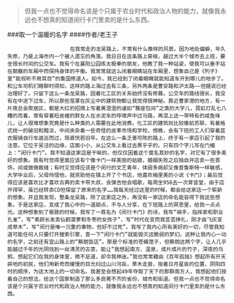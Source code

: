 > 但我一点也不觉得命名该是个只属于农业时代和政治人物的能力，就像我永远也不想真的知道闵行卡门里卖的是什么东西。

###取一个温暖的名字
####作者/老王子

						在我常走的龙吴路上，不常有什么像样的风景。因为地处偏僻，年久失修，乃是上海市内一个被人遗忘的角落。我日日在这条路上穿梭，越过大半个城市去上班，要坐很长时间的公交车。我有个在襄阳公园练太极拳的朋友，他教了我一种站姿，使我可以垂手站在颠簸的车厢中而保持身体的平衡。我常常就这么闭着眼睛站在车厢里，想象自己是《列子》里“能视听不用耳目”的鲁国修道人。如今，我已经到了闭着眼睛就能知道车开到哪儿的地步了。和公车司机们瞎聊时得知，这样的路上海过去有三条，另外两条是曹安路和沪太路——但据说已经治理好了。只留下这么一条龙吴路，因着化工区的关系始终没有修葺。公交车的路线很长，我没有在中途下过车，所以那些笼罩在灰尘中的建筑物都让我觉得很神秘。靠近曹家港的地方，有一片夜总会聚居区，都是大红的招牌上写着黄澄澄的诸如“雅座包间”之类的大字儿，霓虹灯乱七八糟的亮着，常有穿着短皮裙的胖女人在水泥车的呼啸声中过马路，再混上这一带特有的咸鱼味儿，让人很难想象究竟是什么种类的人需要在此地消费。化工区的建筑则比较像前苏联，有着格式统一的破旧和黯淡，中间夹杂着一些奇怪的皮革市场和学校，傍晚，会有下班的工人们穿着蓝衣服骑自行车逡巡而过，简直恍若旧年。在这么一条乏善可陈的路上，终于有一家店引起了我的注意。它位于吴泾的边缘，店面小小，从公交车上看过去黑乎乎的，只有四个字儿写在门楣上：“闵行卡门”。我不知道这家店是干嘛的，但仅仅因着这个莫名其妙的名字，对它有了很多美好的想象。我有时觉得里面应该有个像卡门一样美丽的姑娘，婚姻失败之后独自开店卖一些首饰，间或做做裁缝；有时又觉得应该是个闵行的文艺青年，体弱多病却又像普鲁斯特一样敏感，大学毕业后，父母怜惜他，就资助他在镇上开了个书店，他喜欢梅里美的小说《卡门》；最后觉得应该是喜欢比才喜欢古典的卖卡带大叔，会弹吉他会唱歌，每周坐956去一次育音堂，由于店开得早，虽已经转卖CD但保留了原来的名字……我每天经过这里的时候，都会给这家店一个崭新的想象。并且我发现，整条龙吴路，除了这家店之外，再没有一家店的命名能容得下我这些想象。于是这家店，变成了我心中的一道甜点，不与人分享，在下班路上的冥思里，给我一点点光。这种想象到了极致的时候，我写了一首名为《闵行卡门》的诗，我写“骑手，指挥家和职业孔雀”，写“素颜长发卖仙鹤菠萝和冬枣的女孩子”，写“时代在变而我苦苦挣扎，刚才由飞灰变成草木”，写“闵行是唯一沉重的事物，但好不过死”。我写了我内心所有美好的一切，尽管我知道可能任何人只要打开搜索引擎，查一下“闵行卡门”就能毁灭这脆弱的梦幻。这种让我内心一动的名字，之前还有宜山路上的“蔡朗饭店”。那是个标准的苍蝇馆子，但蔡朗这两个字，让人几乎能越过千年的光阴找到一丝清灵的古意，能让“我想起南方、温泉，成片成片的竹子，深夜的乌鸦，想起它们在我的身体里，微不足道，却令我神迷。”我也常常藉由《百年孤独》想起所有开天辟地的初民，他们用新奇而缓慢的目光扫过山川河岳，草木走兽，按着日月星辰的位置，阴阳四时的顺序，为这大地上的一切命名。我甚至会想起49年夺取了天下的那群南方人，我想起他们按着自己的想法，给这个国家制造了那么多良莠不齐的省份，城市和街道。但我一点也不觉得命名该是个只属于农业时代和政治人物的能力，就像我永远也不想真的知道闵行卡门里卖的是什么东西。			  		